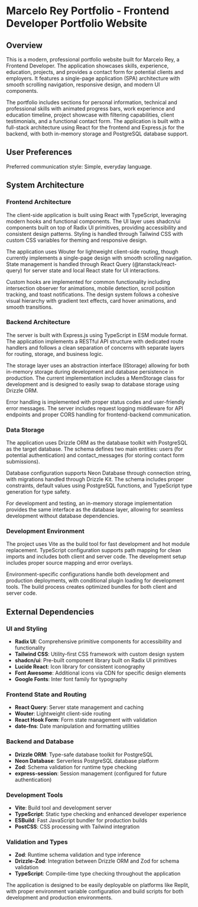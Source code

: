 # Marcelo Rey Portfolio - Frontend Developer Portfolio Website

## Overview

This is a modern, professional portfolio website built for Marcelo Rey, a Frontend Developer. The application showcases skills, experience, education, projects, and provides a contact form for potential clients and employers. It features a single-page application (SPA) architecture with smooth scrolling navigation, responsive design, and modern UI components.

The portfolio includes sections for personal information, technical and professional skills with animated progress bars, work experience and education timeline, project showcase with filtering capabilities, client testimonials, and a functional contact form. The application is built with a full-stack architecture using React for the frontend and Express.js for the backend, with both in-memory storage and PostgreSQL database support.

## User Preferences

Preferred communication style: Simple, everyday language.

## System Architecture

### Frontend Architecture
The client-side application is built using React with TypeScript, leveraging modern hooks and functional components. The UI layer uses shadcn/ui components built on top of Radix UI primitives, providing accessibility and consistent design patterns. Styling is handled through Tailwind CSS with custom CSS variables for theming and responsive design.

The application uses Wouter for lightweight client-side routing, though currently implements a single-page design with smooth scrolling navigation. State management is handled through React Query (@tanstack/react-query) for server state and local React state for UI interactions.

Custom hooks are implemented for common functionality including intersection observer for animations, mobile detection, scroll position tracking, and toast notifications. The design system follows a cohesive visual hierarchy with gradient text effects, card hover animations, and smooth transitions.

### Backend Architecture
The server is built with Express.js using TypeScript in ESM module format. The application implements a RESTful API structure with dedicated route handlers and follows a clean separation of concerns with separate layers for routing, storage, and business logic.

The storage layer uses an abstraction interface (IStorage) allowing for both in-memory storage during development and database persistence in production. The current implementation includes a MemStorage class for development and is designed to easily swap to database storage using Drizzle ORM.

Error handling is implemented with proper status codes and user-friendly error messages. The server includes request logging middleware for API endpoints and proper CORS handling for frontend-backend communication.

### Data Storage
The application uses Drizzle ORM as the database toolkit with PostgreSQL as the target database. The schema defines two main entities: users (for potential authentication) and contact_messages (for storing contact form submissions).

Database configuration supports Neon Database through connection string, with migrations handled through Drizzle Kit. The schema includes proper constraints, default values using PostgreSQL functions, and TypeScript type generation for type safety.

For development and testing, an in-memory storage implementation provides the same interface as the database layer, allowing for seamless development without database dependencies.

### Development Environment
The project uses Vite as the build tool for fast development and hot module replacement. TypeScript configuration supports path mapping for clean imports and includes both client and server code. The development setup includes proper source mapping and error overlays.

Environment-specific configurations handle both development and production deployments, with conditional plugin loading for development tools. The build process creates optimized bundles for both client and server code.

## External Dependencies

### UI and Styling
- **Radix UI**: Comprehensive primitive components for accessibility and functionality
- **Tailwind CSS**: Utility-first CSS framework with custom design system
- **shadcn/ui**: Pre-built component library built on Radix UI primitives
- **Lucide React**: Icon library for consistent iconography
- **Font Awesome**: Additional icons via CDN for specific design elements
- **Google Fonts**: Inter font family for typography

### Frontend State and Routing
- **React Query**: Server state management and caching
- **Wouter**: Lightweight client-side routing
- **React Hook Form**: Form state management with validation
- **date-fns**: Date manipulation and formatting utilities

### Backend and Database
- **Drizzle ORM**: Type-safe database toolkit for PostgreSQL
- **Neon Database**: Serverless PostgreSQL database platform
- **Zod**: Schema validation for runtime type checking
- **express-session**: Session management (configured for future authentication)

### Development Tools
- **Vite**: Build tool and development server
- **TypeScript**: Static type checking and enhanced developer experience
- **ESBuild**: Fast JavaScript bundler for production builds
- **PostCSS**: CSS processing with Tailwind integration

### Validation and Types
- **Zod**: Runtime schema validation and type inference
- **Drizzle-Zod**: Integration between Drizzle ORM and Zod for schema validation
- **TypeScript**: Compile-time type checking throughout the application

The application is designed to be easily deployable on platforms like Replit, with proper environment variable configuration and build scripts for both development and production environments.